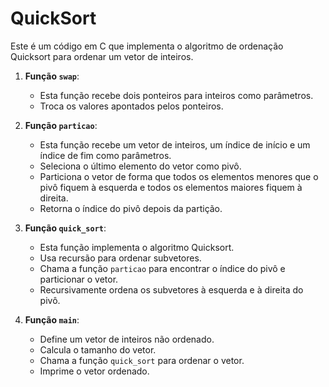 # QuickSort
 

Este é um código em C que implementa o algoritmo de ordenação Quicksort para ordenar um vetor de inteiros.

1. **Função `swap`**:
   - Esta função recebe dois ponteiros para inteiros como parâmetros.
   - Troca os valores apontados pelos ponteiros.

2. **Função `particao`**:
   - Esta função recebe um vetor de inteiros, um índice de início e um índice de fim como parâmetros.
   - Seleciona o último elemento do vetor como pivô.
   - Particiona o vetor de forma que todos os elementos menores que o pivô fiquem à esquerda e todos os elementos maiores fiquem à direita.
   - Retorna o índice do pivô depois da partição.

3. **Função `quick_sort`**:
   - Esta função implementa o algoritmo Quicksort.
   - Usa recursão para ordenar subvetores.
   - Chama a função `particao` para encontrar o índice do pivô e particionar o vetor.
   - Recursivamente ordena os subvetores à esquerda e à direita do pivô.

4. **Função `main`**:
   - Define um vetor de inteiros não ordenado.
   - Calcula o tamanho do vetor.
   - Chama a função `quick_sort` para ordenar o vetor.
   - Imprime o vetor ordenado.

